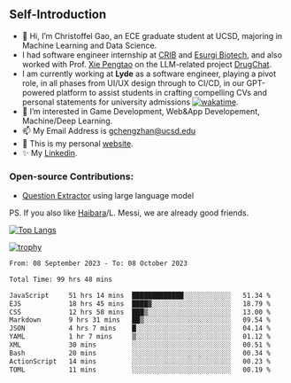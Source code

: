 ## Self-Introduction
- 👋 Hi, I’m Christoffel Gao, an ECE graduate student at UCSD, majoring in Machine Learning and Data Science.
- I had software engineer internship at [CRIB](https://www.linkedin.com/company/trycrib/) and [Esurgi Biotech](https://myesurgi.com/), and also worked with Prof. [Xie Pengtao](https://pengtaoxie.github.io/) on the LLM-related project [DrugChat](https://github.com/UCSD-AI4H/drugchat).
- I am currently working at **Lyde** as a software engineer, playing a pivot role, in all phases from UI/UX design through to CI/CD, in our GPT-powered platform to assist students in crafting compelling CVs and personal statements for university admissions [![wakatime](https://wakatime.com/badge/user/e158cebb-83fc-4b7a-9077-ed237e5772ab/project/2dbe1036-4c17-45b7-836c-d472fbaf3c48.svg)](https://wakatime.com/badge/user/e158cebb-83fc-4b7a-9077-ed237e5772ab/project/2dbe1036-4c17-45b7-836c-d472fbaf3c48).
- 👀 I’m interested in Game Development, Web&App Developement, Machine/Deep Learning.
- 📫 My Email Address is gchengzhan@ucsd.edu
- 🌱 This is my personal [website](https://gaochengzhan.netlify.app/).
- ✨ My [Linkedin](https://www.linkedin.com/in/chengzhan-christoffel-gao/).

### Open-source Contributions:
- [Question Extractor](https://github.com/nestordemeure/question_extractor) using large language model

PS. If you also like [Haibara](https://www.detectiveconanworld.com/wiki/Ai_Haibara)/L. Messi, we are already good friends.

[![Top Langs](https://github-readme-stats.vercel.app/api/top-langs/?username=gaochengzhan&layout=compact&exclude_repo=CNN-based-Image-Recognition-for-AsianGiant-Hornets,Machine-Learning-and-Data-Computing-Tongji,NLP-on-Blogs-during-COVID-19-Pandemic,CSE258-Web-Mining-and-Recommder-System,Stock-Prediction-using-LSTM-Model)](https://github.com/anuraghazra/github-readme-stats)

[![trophy](https://github-profile-trophy.vercel.app/?username=gaochengzhan&theme=flat&row=1&margin-w=12)](https://github.com/ryo-ma/github-profile-trophy)

<!--START_SECTION:waka-->

```txt
From: 08 September 2023 - To: 08 October 2023

Total Time: 99 hrs 48 mins

JavaScript     51 hrs 14 mins  █████████████░░░░░░░░░░░░   51.34 %
EJS            18 hrs 45 mins  ████▓░░░░░░░░░░░░░░░░░░░░   18.79 %
CSS            12 hrs 58 mins  ███▒░░░░░░░░░░░░░░░░░░░░░   13.00 %
Markdown       9 hrs 31 mins   ██▒░░░░░░░░░░░░░░░░░░░░░░   09.54 %
JSON           4 hrs 7 mins    █░░░░░░░░░░░░░░░░░░░░░░░░   04.14 %
YAML           1 hr 7 mins     ▒░░░░░░░░░░░░░░░░░░░░░░░░   01.12 %
XML            30 mins         ░░░░░░░░░░░░░░░░░░░░░░░░░   00.51 %
Bash           20 mins         ░░░░░░░░░░░░░░░░░░░░░░░░░   00.34 %
ActionScript   14 mins         ░░░░░░░░░░░░░░░░░░░░░░░░░   00.23 %
TOML           11 mins         ░░░░░░░░░░░░░░░░░░░░░░░░░   00.19 %
```

<!--END_SECTION:waka-->

<!---
gaochengzhan/gaochengzhan is a ✨ special ✨ repository because its `README.md` (this file) appears on your GitHub profile.
You can click the Preview link to take a look at your changes.
--->
